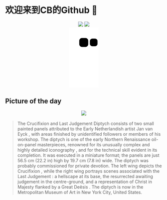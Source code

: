 
# 欢迎来到CB的Github 👋

<div align="center">
  <img height="137px" src="https://github-readme-stats.vercel.app/api?username=SuperCB&show_icons=true&theme=radical" />
  <img height="137px" src="https://github-readme-stats.vercel.app/api/top-langs/?username=SuperCB&hide_title=true&hide_border=true&layout=compact&langs_count=6&text_color=000&icon_color=fff" />
</div>


<div align="center">
    <img src="./contribution-snake/github-contribution-grid-snake.svg" />
</div>



## Picture of the day
<div align="center">
  <img width=400px src="https://upload.wikimedia.org/wikipedia/commons/thumb/c/cd/Jan_van_Eyck_-_Diptych_-_WGA07587%2C_left_panel.jpg/430px-Jan_van_Eyck_-_Diptych_-_WGA07587%2C_left_panel.jpg" />
</div>

>The  Crucifixion and Last Judgement Diptych  consists of two small painted panels attributed to the  Early Netherlandish  artist  Jan van Eyck , with areas finished by unidentified followers or members of his workshop. The  diptych  is one of the early  Northern Renaissance  oil-on-panel masterpieces, renowned for its unusually complex and highly detailed  iconography , and for the technical skill evident in its completion. It was executed in a miniature format; the panels are just 56.5 cm (22.2 in) high by 19.7 cm (7.8 in) wide. The diptych was probably commissioned for private devotion. The left wing depicts the  Crucifixion , while the right wing portrays scenes associated with the  Last Judgement : a  hellscape  at its base, the resurrected awaiting judgement in the centre-ground, and a representation of  Christ in Majesty  flanked by a  Great Deësis . The diptych is now in the  Metropolitan Museum of Art  in New York City, United States.


